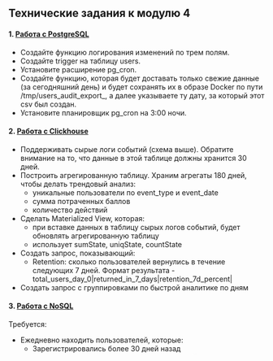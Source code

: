 ## Технические задания к модулю 4  

#### 1. [Работа с PostgreSQL](https://github.com/to-the-DE/my_internship/blob/main/module_4/hw_module_4_pg.sql)  

- Создайте функцию логирования изменений по трем полям.  
- Создайте trigger на таблицу users.    
- Установите расширение pg_cron.  
- Создайте функцию, которая будет доставать только свежие данные (за сегодняшний день) и будет сохранять их в образе Docker по пути /tmp/users_audit_export_, а далее указываете ту дату, за который этот csv был создан.  
- Установите планировщик pg_cron на 3:00 ночи.  

#### 2. [Работа с Clickhouse](https://github.com/to-the-DE/my_internship/blob/main/module_4/hw_module_4_click.sql)  

 - Поддерживать сырые логи событий (схема выше). Обратите внимание на то, что данные в этой таблице должны хранится 30 дней.  
 - Построить агрегированную таблицу. Храним агрегаты 180 дней, чтобы делать трендовый анализ:  
   - уникальные пользователи по event_type и event_date  
   - сумма потраченных баллов  
   - количество действий  
 - Сделать Materialized View, которая:  
   - при вставке данных в таблицу сырых логов событий, будет обновлять агрегированную таблицу  
   - использует sumState, uniqState, countState  
 - Создать запрос, показывающий:  
   - Retention: сколько пользователей вернулись в течение следующих 7 дней. Формат результата - total_users_day_0|returned_in_7_days|retention_7d_percent|  
 - Создать запрос с группировками по быстрой аналитике по дням  

#### 3. [Работа с NoSQL](https://github.com/to-the-DE/my_internship/blob/main/module_4/hw_module_4_no_sql.py)  
Требуется:  
 - Ежедневно находить пользователей, которые:  
   - Зарегистрировались более 30 дней назад  
   - И не проявляли активности последние 14 дней  
 - Перемещать этих пользователей в архивную коллекцию archived_users  
 - Сохранять отчёт в формате [.json](https://github.com/to-the-DE/my_internship/blob/main/module_4/2025-07-09.json) о количестве пользователей, архивированных в этот день. Автоматизация через cron не нужна, запуск скрипта - ручной, ежедневный. Используйте только pymongo, json, os и datetime.